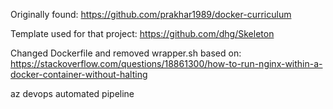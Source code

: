 Originally found: https://github.com/prakhar1989/docker-curriculum 

Template used for that project: https://github.com/dhg/Skeleton

Changed Dockerfile and removed wrapper.sh based on: https://stackoverflow.com/questions/18861300/how-to-run-nginx-within-a-docker-container-without-halting

az devops automated pipeline
